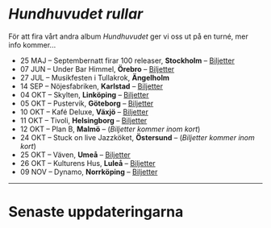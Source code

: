 
# *Hundhuvudet rullar*

För att fira vårt andra album *Hundhuvudet* ger vi oss ut på en turné, mer info kommer...

- 25 MAJ – Septembernatt firar 100 releaser, **Stockholm** – [Biljetter](https://www.tickster.com/sv/events/y1y32b178mr8nnl/2024-05-25/septembernatt-100-releaser)  
- 07 JUN – Under Bar Himmel, **Örebro** – [Biljetter](https://www.tickster.com/sv/events/x2cvw3avgtpz9l7/2024-06-07/hastpojken-division-7-under-bar-himmel)  
- 27 JUL – Musikfesten i Tullakrok, **Ängelholm**  
- 14 SEP – Nöjesfabriken, **Karlstad** – [Biljetter](https://secure.tickster.com/41uxekj7grzp40v)  
- 04 OKT – Skylten, **Linköping** – [Biljetter](https://secure.tickster.com/a3tnyhe90cwwg3v)  
- 05 OKT – Pustervik, **Göteborg** – [Biljetter](https://www.tickster.com/sv/events/dhpk3h56wypl2xy)  
- 10 OKT – Kafé Deluxe, **Växjö** – [Biljetter](https://www.biljettkiosken.se/event/241010-kafedeluxe)  
- 11 OKT – Tivoli, **Helsingborg** – [Biljetter](https://secure.tickster.com/41uxekj7grzp40v)  
- 12 OKT – Plan B, **Malmö** – (*Biljetter kommer inom kort*)  
- 24 OKT – Stuck on live Jazzköket, **Östersund** – (*Biljetter kommer inom kort*)  
- 25 OKT – Väven, **Umeå** – [Biljetter](https://www.tickster.com/se/sv/events/ncryt25r0mc208z)  
- 26 OKT – Kulturens Hus, **Luleå** – [Biljetter](https://secure.tickster.com/lwy8hckhmx8yt9n)  
- 09 NOV – Dynamo, **Norrköping** – [Biljetter](https://secure.tickster.com/a1tv3rta87bmzav)  


---

# Senaste uppdateringarna
